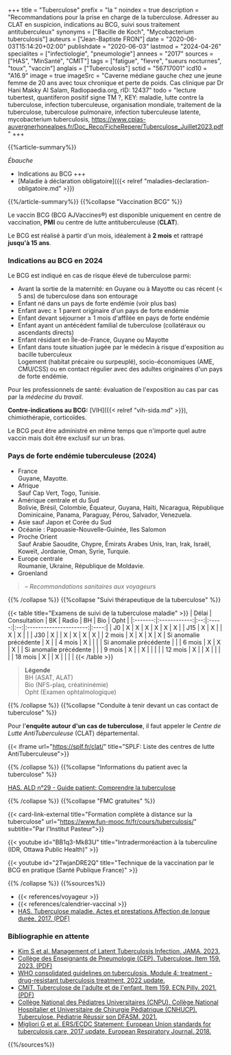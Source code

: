 +++
title = "Tuberculose"
prefix = "la "
noindex = true
description = "Recommandations pour la prise en charge de la tuberculose. Adresser au CLAT en suspicion, indications au BCG, suivi sous traitement antituberculeux"
synonyms = ["Bacille de Koch", "Mycobacterium tuberculosis"]
auteurs = ["Jean-Baptiste FRON"]
date = "2020-06-03T15:14:20+02:00"
publishdate = "2020-06-03"
lastmod = "2024-04-26"
specialites = ["infectiologie", "pneumologie"]
annees = "2017"
sources = ["HAS", "MinSanté", "CMIT"]
tags = ["fatigue", "fievre", "sueurs nocturnes", "toux", "vaccin"]
anglais = ["Tuberculosis"]
sctid = "56717001"
icd10 = "A16.9"
image = true
imageSrc = "Caverne médiane gauche chez une jeune femme de 20 ans avec toux chronique et perte de poids. Cas clinique par Dr Hani Makky Al Salam, Radiopaedia.org, rID: 12437"
todo = "lecture tubertest, quantiferon positif signe TM ?, KEY: maladie, lutte contre la tuberculose, infection tuberculeuse, organisation mondiale, traitement de la tuberculose, tuberculose pulmonaire, infection tuberculeuse latente, mycobacterium tuberculosis, https://www.cpias-auvergnerhonealpes.fr/Doc_Reco/FicheRepere/Tuberculose_Juillet2023.pdf"
+++

{{%article-summary%}}

*Ébauche*

- Indications au BCG +++
- [Maladie à déclaration obligatoire]({{< relref "maladies-declaration-obligatoire.md" >}})

{{%/article-summary%}}
{{%collapse "Vaccination BCG" %}}

Le vaccin BCG (BCG AJVaccines®) est disponible uniquement en centre de vaccination, **PMI** ou centre de lutte antituberculeuse (**CLAT**).

Le BCG est réalisé à partir d'un mois, idéalement à **2 mois** et rattrapé **jusqu'à 15 ans**.

### Indications au BCG en 2024

Le BCG est indiqué en cas de risque élevé de tuberculose parmi:

- Avant la sortie de la maternité: en Guyane ou à Mayotte ou cas récent (< 5 ans) de tuberculose dans son entourage
- Enfant né dans un pays de forte endémie (voir plus bas)
- Enfant avec ≥ 1 parent originaire d'un pays de forte endémie
- Enfant devant séjourner ≥ 1 mois d'affilée en pays de forte endémie
- Enfant ayant un antécédent familial de tuberculose (collatéraux ou ascendants directs)
- Enfant résidant en Île-de-France, Guyane ou Mayotte
- Enfant dans toute situation jugée par le médecin à risque d'exposition au bacille tuberculeux  
  Logement (habitat précaire ou surpeuplé), socio-économiques (AME, CMU/CSS) ou en contact régulier avec des adultes originaires d'un pays de forte endémie.

Pour les professionnels de santé: évaluation de l'exposition au cas par cas par la *médecine du travail*.

**Contre-indications au BCG:** [VIH]({{< relref "vih-sida.md" >}}), chimiothérapie, corticoïdes.

Le BCG peut être administré en même temps que n'importe quel autre vaccin mais doit être exclusif sur un bras.

### Pays de forte endémie tuberculeuse (2024)

- France  
  Guyane, Mayotte.
- Afrique  
  Sauf Cap Vert, Togo, Tunisie.
- Amérique centrale et du Sud  
  Bolivie, Brésil, Colombie, Équateur, Guyana, Haïti, Nicaragua, République Dominicaine, Panama, Paraguay, Pérou, Salvador, Venezuela.
- Asie sauf Japon et Corée du Sud
- Océanie : Papouasie-Nouvelle-Guinée, Iles Salomon
- Proche Orient  
  Sauf Arabie Saoudite, Chypre, Émirats Arabes Unis, Iran, Irak, Israël, Koweït, Jordanie, Oman, Syrie, Turquie.
- Europe centrale  
  Roumanie, Ukraine, République de Moldavie.
- Groenland

> – *Recommandations sanitaires aux voyageurs*

{{% /collapse %}}
{{%collapse "Suivi thérapeutique de la tuberculose" %}}

{{< table title="Examens de suivi de la tuberculose maladie" >}}
|  Délai  | Consultation | BK | Radio | BH |          Bio           | Opht |
|:-------:|:------------:|:--:|:-----:|:--:|:----------------------:|:----:|
|   J0    |      X       | X  |   X   | X  |           X            |  X   |
|   J15   |      X       | X  |       | X  |           X            |      |
|   J30   |      X       |    |   X   | X  |           X            |  X   |
| 2 mois  |      X       | X  |   X   | X  | Si anomalie précédente |  X   |
| 4 mois  |      X       |    |       |    | Si anomalie précédente |      |
| 6 mois  |      X       | X  |   X   |    | Si anomalie précédente |      |
| 9 mois  |      X       |    |   X   |    |                        |      |
| 12 mois |      X       |    |   X   |    |                        |      |
| 18 mois |      X       |    |   X   |    |                        |      |
{{< /table >}}

> **Légende**  
  BH (ASAT, ALAT)  
  Bio (NFS-plaq, créatininémie)  
  Opht (Examen ophtalmologique)

{{% /collapse %}}
{{%collapse "Conduite à tenir devant un cas contact de tuberculose" %}}

Pour l'**enquête autour d'un cas de tuberculose**, il faut appeler le *Centre de Lutte AntiTuberculeuse* (CLAT) départemental.

{{< iframe url="https://splf.fr/clat/" title="SPLF: Liste des centres de lutte AntiTuberculeuse">}}

{{% /collapse %}}
{{%collapse "Informations du patient avec la tuberculose" %}}

[HAS. ALD n°29 - Guide patient: Comprendre la tuberculose](https://www.has-sante.fr/jcms/c_609444/fr/ald-n-29-guide-patient-comprendre-la-tuberculose)

{{% /collapse %}}
{{%collapse "FMC gratuites" %}}

{{< card-link-external title="Formation complète à distance sur la tuberculose" url="https://www.fun-mooc.fr/fr/cours/tuberculosis/" subtitle="Par l'Institut Pasteur">}}

{{< youtube id="BB1q3-Mk83U" title="Intradermoréaction à la tuberculine (IDR, Ottawa Public Health)" >}}

{{< youtube id="2TwjanDRE2Q" title="Technique de la vaccination par le BCG en pratique (Santé Publique France)" >}}

{{% /collapse %}}
{{%sources%}}

- {{< references/voyageur >}}
- {{< references/calendrier-vaccinal >}}
- [HAS. Tuberculose maladie. Actes et prestations Affection de longue durée. 2017. (PDF)](https://www.has-sante.fr/upload/docs/application/pdf/actualisationlap_tuberculose__web_.pdf)

### Bibliographie en attente

- [Kim S et al. Management of Latent Tuberculosis Infection. JAMA. 2023.](https://jamanetwork.com/journals/jama/fullarticle/2800774)
- [Collège des Enseignants de Pneumologie (CEP). Tuberculose. Item 159. 2023. (PDF)](http://cep.splf.fr/wp-content/uploads/2023/07/ITEM_159_TUBERCULOSE_2023.pdf)
- [WHO consolidated guidelines on tuberculosis. Module 4: treatment - drug-resistant tuberculosis treatment, 2022 update.](https://www.who.int/publications/i/item/9789240063129)
- [CMIT. Tuberculose de l'adulte et de l'enfant. Item 159. ECN.Pilly. 2021. (PDF)](https://www.infectiologie.com/UserFiles/File/pilly-etudiant/ecn-2020-159-web.pdf)
- [Collège National des Pédiatres Universitaires (CNPU), Collège National Hospitalier et Universitaire de Chirurgie Pédiatrique (CNHUCP). Tuberculose. Pédiatrie Réussir son DFASM. 2021.](https://www.pedia-univ.fr/deuxieme-cycle/referentiel/pneumologie-cardiologie/tuberculose)
- [Migliori G et al. ERS/ECDC Statement: European Union standards for tuberculosis care, 2017 update. European Respiratory Journal. 2018.](https://erj.ersjournals.com/content/51/5/1702678)

{{%/sources%}}
